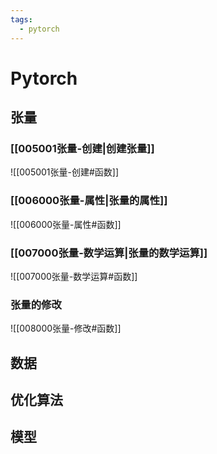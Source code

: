 ```yaml
---
tags:
  - pytorch
---
```

# Pytorch

## 张量

### [[005001张量-创建|创建张量]]

![[005001张量-创建#函数]]

### [[006000张量-属性|张量的属性]]

![[006000张量-属性#函数]]

### [[007000张量-数学运算|张量的数学运算]]

![[007000张量-数学运算#函数]]

### 张量的修改

![[008000张量-修改#函数]]

## 数据



## 优化算法


## 模型





